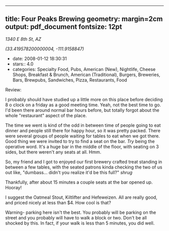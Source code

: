 
---
title: Four Peaks Brewing
geometry: margin=2cm
output: pdf_document
fontsize: 12pt
---

_1340 E 8th St_, _AZ_

*(33.419578200000004, -111.9158847)*

- date: 2008-01-12 18:30:31
- stars:: 4.0
-  categories: Specialty Food, Pubs, American (New), Nightlife, Cheese Shops, Breakfast & Brunch, American (Traditional), Burgers, Breweries, Bars, Brewpubs, Sandwiches, Pizza, Restaurants, Food

Review:

I probably should have studied up a little more on this place before deciding 8 o clock on a friday as a good meeting time.  Yeah, not the best time to go.  I'd been there around normal bar hours before, but totally forgot about the whole "restaurant" aspect of the place.

The time we went is kind of the odd in between time of people going to eat dinner and people still there for happy hour, so it was pretty packed.  There were several groups of people waiting for tables to eat when we got there.  Good thing we were invited to try to find a seat on the bar.   *Try* being the operative word.  It's a huge bar in the middle of the floor, with seating on 3 sides, but there weren't any seats at all.  Hmm. 

So, my friend and I got to enjoyed our first brewery crafted treat standing in between a few tables, with the seated patrons kinda checking the two of us out like, "dumbass... didn't you realize it'd be this full?"  *shrug*

Thankfully, after about 15 minutes a couple seats at the bar opened up.  Hooray!  

I suggest the Oatmeal Stout, Kiltlifter and Hefeweizen.  All are really good, and priced nicely at less than $4.  How cool is that?

Warning- parking here isn't the best.  You probably will be parking on the street and you probably will have to walk a block or two.  Don't be all shocked by this.  In fact, if your walk is less than 5 minutes, you did well.

